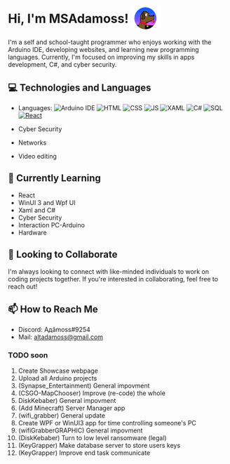 <h1>Hi, I'm MSAdamoss!    <img src="img/pro_file.png" alt="profile" style="margin-bottom: -15px;"><p></p> </h1>

I'm a self and school-taught programmer who enjoys working with the Arduino IDE, developing websites, and learning new programming languages. Currently, I'm focused on improving my skills in apps development, C#, and cyber security.

## 💻 Technologies and Languages
- Languages: 
   ![Arduino IDE](https://img.shields.io/badge/-Arduino%20IDE-1d9b9f?logo=arduino&logoColor=white&style=flat)
   ![HTML](https://img.shields.io/badge/-HTML-orange?logo=html5&logoColor=white&style=flat)
   ![CSS](https://img.shields.io/badge/-CSS-blue?logo=css3&logoColor=white&style=flat)
   ![JS](https://img.shields.io/badge/-JS-yellow?logo=javascript&logoColor=white&style=flat)
   ![XAML](https://img.shields.io/badge/-XAML-purple?logo=xaml&logoColor=white&style=flat)
   ![C#](https://img.shields.io/badge/-C%23-blue)
   ![SQL](https://img.shields.io/badge/-SQL-red?logo=sql&logoColor=white&style=flat)
   [![React](https://img.shields.io/badge/-React-61DAFB?logo=react&logoColor=white)](https://reactjs.org/)


- Cyber Security
- Networks
- Video editing

## 🌱 Currently Learning
* React
* WinUI 3 and Wpf UI
* Xaml and C#
* Cyber Security
* Interaction PC-Arduino
* Hardware 

## 🤝 Looking to Collaborate
I'm always looking to connect with like-minded individuals to work on coding projects together. If you're interested in collaborating, feel free to reach out!

## 📫 How to Reach Me
* Discord: Aдãmoss#9254
* Mail: altadamoss@gmail.com

### TODO soon
1. Create Showcase webpage
2. Upload all Arduino projects
3. (Synapse_Entertainment) General impovment
4. (CSGO-MapChooser) Improve (re-code) the whole 
5. DiskKebaber) General impovment
6. (Add Minecraft) Server Manager app
7. (wifi_grabber) General update
8. Create WPF or WinUI3 app for time controlling someone's PC
9. (wifiGrabberGRAPHIC) General impovment
10. (DiskKebaber) Turn to low level ransomware (legal)
11. (KeyGrapper) Make database server to store users keys 
12. (KeyGrapper) Improve end task communicate 

